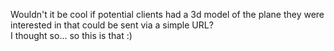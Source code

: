 Wouldn't it be cool if potential clients had a 3d model of the plane they were interested in that could be sent via a simple URL?
  <br />
I thought so... so this is that :)
